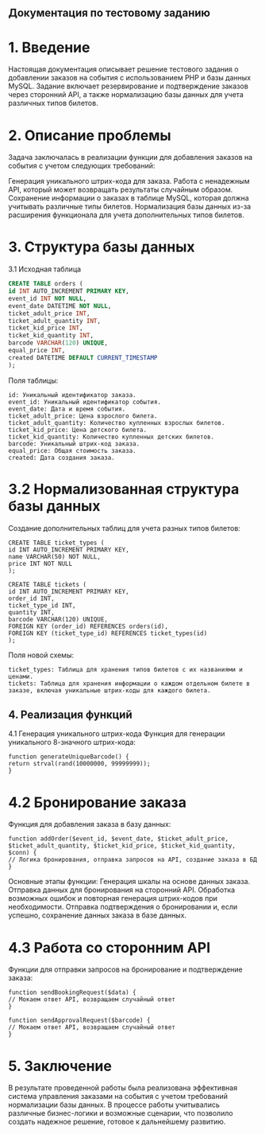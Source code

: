 ## Документация по тестовому заданию
# 1. Введение
   Настоящая документация описывает решение тестового задания о добавлении заказов на события с использованием PHP и базы данных MySQL. Задание включает резервирование и подтверждение заказов через сторонний API, а также нормализацию базы данных для учета различных типов билетов.

# 2. Описание проблемы
   Задача заключалась в реализации функции для добавления заказов на события с учетом следующих требований:

Генерация уникального штрих-кода для заказа.
Работа с ненадежным API, который может возвращать результаты случайным образом.
Сохранение информации о заказах в таблице MySQL, которая должна учитывать различные типы билетов.
Нормализация базы данных из-за расширения функционала для учета дополнительных типов билетов.


# 3. Структура базы данных
   3.1 Исходная таблица
```sql
CREATE TABLE orders (
id INT AUTO_INCREMENT PRIMARY KEY,
event_id INT NOT NULL,
event_date DATETIME NOT NULL,
ticket_adult_price INT,
ticket_adult_quantity INT,
ticket_kid_price INT,
ticket_kid_quantity INT,
barcode VARCHAR(120) UNIQUE,
equal_price INT,
created DATETIME DEFAULT CURRENT_TIMESTAMP
);
```

Поля таблицы:
```
id: Уникальный идентификатор заказа.
event_id: Уникальный идентификатор события.
event_date: Дата и время события.
ticket_adult_price: Цена взрослого билета.
ticket_adult_quantity: Количество купленных взрослых билетов.
ticket_kid_price: Цена детского билета.
ticket_kid_quantity: Количество купленных детских билетов.
barcode: Уникальный штрих-код заказа.
equal_price: Общая стоимость заказа.
created: Дата создания заказа.
```

# 3.2 Нормализованная структура базы данных
Создание дополнительных таблиц для учета разных типов билетов:
```
CREATE TABLE ticket_types (
id INT AUTO_INCREMENT PRIMARY KEY,
name VARCHAR(50) NOT NULL,
price INT NOT NULL
);

CREATE TABLE tickets (
id INT AUTO_INCREMENT PRIMARY KEY,
order_id INT,
ticket_type_id INT,
quantity INT,
barcode VARCHAR(120) UNIQUE,
FOREIGN KEY (order_id) REFERENCES orders(id),
FOREIGN KEY (ticket_type_id) REFERENCES ticket_types(id)
);
```
Поля новой схемы:
```
ticket_types: Таблица для хранения типов билетов с их названиями и ценами.
tickets: Таблица для хранения информации о каждом отдельном билете в заказе, включая уникальные штрих-коды для каждого билета.
```
## 4. Реализация функций
   4.1 Генерация уникального штрих-кода
   Функция для генерации уникального 8-значного штрих-кода:
```
function generateUniqueBarcode() {
return strval(rand(10000000, 99999999));
}
```

# 4.2 Бронирование заказа
Функция для добавления заказа в базу данных:

```
function addOrder($event_id, $event_date, $ticket_adult_price, $ticket_adult_quantity, $ticket_kid_price, $ticket_kid_quantity, $conn) {
// Логика бронирования, отправка запросов на API, создание заказа в БД
}
```

Основные этапы функции:
Генерация шкалы на основе данных заказа.
Отправка данных для бронирования на сторонний API.
Обработка возможных ошибок и повторная генерация штрих-кодов при необходимости.
Отправка подтверждения о бронировании и, если успешно, сохранение данных заказа в базе данных.
# 4.3 Работа со сторонним API
Функции для отправки запросов на бронирование и подтверждение заказа:
```
function sendBookingRequest($data) {
// Мокаем ответ API, возвращаем случайный ответ
}

function sendApprovalRequest($barcode) {
// Мокаем ответ API, возвращаем случайный ответ
}
```
# 5. Заключение
   В результате проведенной работы была реализована эффективная система управления заказами на события с учетом требований нормализации базы данных. В процессе работы учитывались различные бизнес-логики и возможные сценарии, что позволило создать надежное решение, готовое к дальнейшему развитию.
